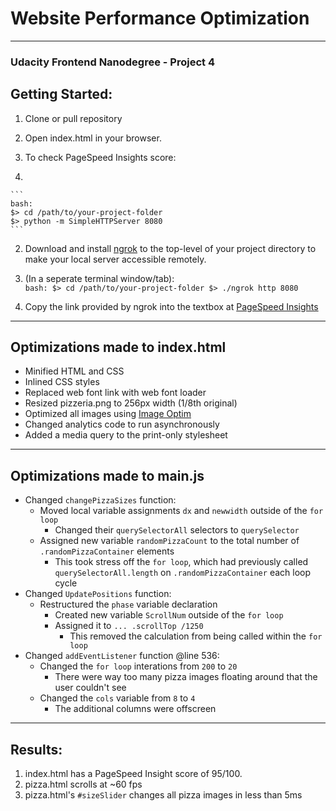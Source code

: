 # Website Performance Optimization

___
### Udacity Frontend Nanodegree - Project 4


## Getting Started:

1.  Clone or pull repository
2.  Open index.html in your browser.
3.  To check PageSpeed Insights score:

  1.
    ```
    bash:
    $> cd /path/to/your-project-folder
    $> python -m SimpleHTTPServer 8080
    ```
  
  2. Download and install [ngrok](https://ngrok.com/) to the top-level of your project directory to make your local server accessible remotely.

  3. (In a seperate terminal window/tab):  
    ```
    bash:
    $> cd /path/to/your-project-folder
    $> ./ngrok http 8080
    ```
  
  4. Copy the link provided by ngrok into the textbox at [PageSpeed Insights](https://developers.google.com/speed/pagespeed/insights/)

___
## Optimizations made to index.html

- Minified HTML and CSS
- Inlined CSS styles
- Replaced web font link with web font loader
- Resized pizzeria.png to 256px width (1/8th original)
- Optimized all images using [Image Optim](https://imageoptim.com/mac)
- Changed analytics code to run asynchronously
- Added a media query to the print-only stylesheet

___
## Optimizations made to main.js

- Changed `changePizzaSizes` function:
  - Moved local variable assignments `dx` and `newwidth` outside of the `for loop`
    - Changed their `querySelectorAll` selectors to `querySelector`
  - Assigned new variable `randomPizzaCount` to the total number of `.randomPizzaContainer` elements
    -  This took stress off the `for loop`, which had previously called `querySelectorAll.length` on `.randomPizzaContainer` each loop cycle
- Changed `UpdatePositions` function:
  - Restructured the `phase` variable declaration
    - Created new variable `ScrollNum` outside of the `for loop`
    - Assigned it to `... .scrollTop /1250`
      - This removed the calculation from being called within the `for loop`
- Changed `addEventListener` function @line 536:
  - Changed the `for loop` interations from `200` to `20`
    - There were way too many pizza images floating around that the user couldn't see
  - Changed the `cols` variable from `8` to `4`
    - The additional columns were offscreen

___
## Results:

1. index.html has a PageSpeed Insight score of 95/100.
2. pizza.html scrolls at ~60 fps
3. pizza.html's `#sizeSlider` changes all pizza images in less than 5ms
